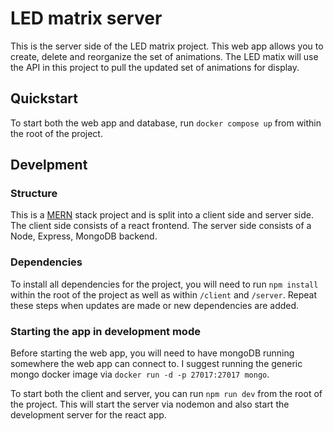 # LED matrix server

This is the server side of the LED matrix project. This web app allows you to create, delete and reorganize the set of animations. The LED matix will use the API in this project to pull the updated set of animations for display.

## Quickstart

To start both the web app and database, run `docker compose up` from within the root of the project.


## Develpment

### Structure

This is a [MERN](https://www.mongodb.com/mern-stack) stack project and is split into a client side and server side. 
The client side consists of a react frontend. 
The server side consists of a Node, Express, MongoDB backend.

### Dependencies

To install all dependencies for the project, you will need to run `npm install` within the root of the project as well as within `/client` and `/server`. Repeat these steps when updates are made or new dependencies are added.

### Starting the app in development mode

Before starting the web app, you will need to have mongoDB running somewhere the web app can connect to. I suggest running the generic mongo docker image via `docker run -d -p 27017:27017 mongo`.

To start both the client and server, you can run `npm run dev` from the root of the project. This will start the server via nodemon and also start the development server for the react app.